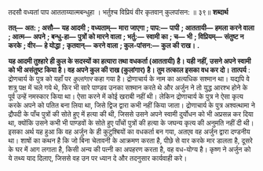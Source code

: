 तदसौ वध्यतां पाप आतताय्यात्मबन्धुहा । भर्तुश्च विप्रियं वीर कृतवान् कुलपांसन: ॥ ३९॥ **शब्दार्थ** 

**तत्—** **अत:** **; असौ—** **यह आदमी** **; वध्यताम्—** **मारा जाएगा** **; पाप:—** **पापी** **; आततायी—** **हमला करने वाला** **; आत्म—** **अपने** **; बन्धु-हा—** **पुत्रों को मारने वाला** **; भर्तु:—** **स्वामी का** **; च—** **भी** **; विप्रियम्—** **संतुष्ट न करके** **; वीर—** **हे योद्धा** **;** **कृतवान्—** **करने वाला** **; कुल-पांसन:—** **कुल की राख।** **.** 

**यह आदमी तुश्हारे ही कुल के सदस्यों का हत्यारा तथा वधकर्ता (आततायी) है। यही** **नहीं, उसने अपने स्वामी को भी असंतुष्ट किया है। वह अपने कुल की राख (कुलांगार) है।** **तुम तत्काल इसका वध कर दो।** **तात्पर्य** : द्रोणचार्य के पुत्र को यहाँ पर *कुलांगार* कहा गया है। द्रोणाचार्य के नाम का अत्यधिक सश्मान था। यद्यपि वे शत्रु पक्ष में चले गये थे, फिर भी सारे पाण्डव उनका सश्मान करते थे और अर्जुन ने तो युद्ध आरश्भ होने के पूर्व उन्हें नमस्कार किया था। ऐसा करने में कोई खराबी नहीं थी। लेकिन द्रोणाचार्य के पुत्र ने ऐसा कृत्य करके अपने को पतित बना लिया था, जिसे द्विज द्वारा कभी नहीं किया जाता। द्रोणाचार्य के पुत्र अश्वत्थामा ने द्रौपदी के पाँच पुत्रों की सोते हुए में हत्या की थी, जिससे उसने अपने स्वामी दुर्योधन को भी अप्रसन्न कर दिया था, क्योंकि उसने कभी भी पाण्डवों के सोते हुए पाँचों पुत्रों की हत्या के जघन्य कृत्य की अनुमति नहीं दी थी। इसका अर्थ यह हुआ कि वह अर्जुन के ही कुटुश्बियों का वधकर्ता बन गया, अतएव वह अर्जुन द्वारा दण्डनीय था। शाषों का कथन है कि जो बिना चेतावनी के आक्रमण करता है, पीछे से वार करके मार डालता है, दूसरे के घर में आग लगाता है, किसी अन्य की पत्नी का अपहरण करता है, वह वध-योग्य है। कृष्ण ने अर्जुन को ये तथ्य याद दिलाए, जिससे वह उन पर ध्यान दे और तदनुसार कार्यवाही करे। 